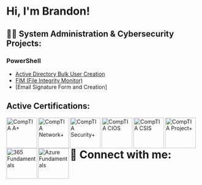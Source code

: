 # Hi, I'm Brandon!

## 👨‍💻 System Administration & Cybersecurity Projects:

### PowerShell
  - [Active Directory Bulk User Creation](https://github.com/joshmadakor1/AD_PS)
  - [FIM (File Integrity Monitor)](https://github.com/joshmadakor1/PowerShell-Integrity-FIM) 
  - [Email Signature Form and Creation]

## Active Certifications:
  <img align="left" alt="CompTIA A+" width="80px" src="https://i.imgur.com/3K7WBox.png" />
  <img align="left" alt="CompTIA Network+" width="80px" src="https://i.imgur.com/Z4LYRjY.png" />
  <img align="left" alt="CompTIA Security+" width="80px" src="https://i.imgur.com/tLipSQT.png" />
  <img align="left" alt="CompTIA CIOS" width="80px" src="https://i.imgur.com/57r2HwW.png" />
  <img align="left" alt="CompTIA CSIS" width="80px" src="https://i.imgur.com/NGrcdfp.png" />
  <img align="left" alt="CompTIA Project+" width="80px" src="https://i.imgur.com/rgqClpb.png" />
  <img align="left" alt="365 Fundamentals" width="80px" src="https://i.imgur.com/ZNWHpXu.png" />
  <img align="left" alt="Azure Fundamentals" width="80px" src="https://i.imgur.com/6Gj2onx.png" />
  
# 🤳 Connect with me:

<!-- [<img align="left" alt="JoshMadakor | LinkedIn" width="22px" src="https://cdn.jsdelivr.net/npm/simple-icons@v3/icons/linkedin.svg" />][linkedin] -->

[linkedin]: https://www.linkedin.com/in/brandon-hatten-55a613262/

<!--
**BHatten1000/BHatten1000** is a ✨ _special_ ✨ repository because its `README.md` (this file) appears on your GitHub profile.

Here are some ideas to get you started:

- 🔭 I’m currently working on ...
- 🌱 I’m currently learning ...
- 👯 I’m looking to collaborate on ...
- 🤔 I’m looking for help with ...
- 💬 Ask me about ...
- 📫 How to reach me: ...
- 😄 Pronouns: ...
- ⚡ Fun fact: ...
-->
